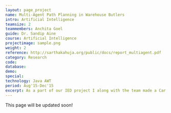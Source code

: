 ```yaml
---
layout: page_project
name: Multi-Agent Path Planning in Warehouse Butlers
intro: Artificial Intelligence
teamsize: 2
teammembers: Anchita Goel
guide: Dr. Sandip Aine
course: Artificial Intelligence
projectimage: sample.png
weight: 2
reference: http://sarthakahuja.org/public/docs/report_multiagent.pdf
category: Research
code: 
database: 
demo:
special:
technology: Java AWT
period: Aug'15-Dec'15
excerpt: As a part of our IED project I along with the team made a Car Backing Sensor using an ultrasonic sensor and an Arduino board. We coded the working of the mechanism and displayed the distance on an LCD screen. We also implemented an Automatic Breaking System aimed towards implementing Collision Avoidance.
---
```

This page will be updated soon!